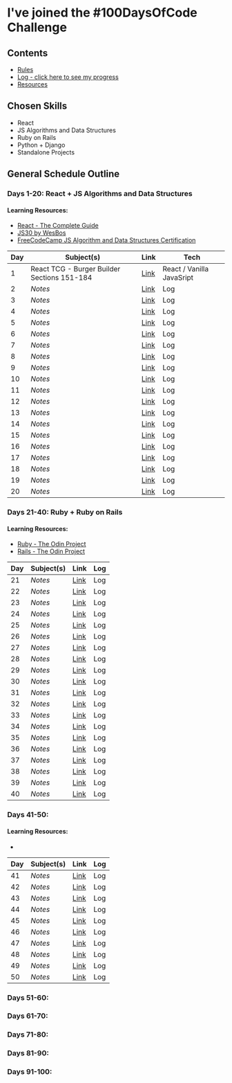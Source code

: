 # I've joined the #100DaysOfCode Challenge

## Contents

* [Rules](rules.md)
* [Log - click here to see my progress](log.md)
* [Resources](resources.md)

## Chosen Skills

* React
* JS Algorithms and Data Structures
* Ruby on Rails
* Python + Django
* Standalone Projects

## General Schedule Outline

### Days 1-20: React + JS Algorithms and Data Structures
  #### Learning Resources:
  * [React - The Complete Guide](https://www.udemy.com/react-the-complete-guide-incl-redux/)
  * [JS30 by WesBos](https://javascript30.com/)
  * [FreeCodeCamp JS Algorithm and Data Structures Certification](https://learn.freecodecamp.org/)
  
  Day | Subject(s) | Link | Tech
  --- | --- | --- | ---
  1 | React TCG - Burger Builder Sections 151-184 | [Link](https://www.udemy.com/react-the-complete-guide-incl-redux/learn/lecture/13556476?start=0#overview) | React / Vanilla JavaSript
  2 | *Notes* | [Link]() | Log
  3 | *Notes* | [Link]() | Log
  4 | *Notes* | [Link]() | Log
  5 | *Notes* | [Link]() | Log
  6 | *Notes* | [Link]() | Log
  7 | *Notes* | [Link]() | Log
  8 | *Notes* | [Link]() | Log
  9 | *Notes* | [Link]() | Log
  10 | *Notes* | [Link]() | Log
  11 | *Notes* | [Link]() | Log
  12 | *Notes* | [Link]() | Log
  13 | *Notes* | [Link]() | Log
  14 | *Notes* | [Link]() | Log
  15 | *Notes* | [Link]() | Log
  16 | *Notes* | [Link]() | Log
  17 | *Notes* | [Link]() | Log
  18 | *Notes* | [Link]() | Log
  19 | *Notes* | [Link]() | Log 
  20 | *Notes* | [Link]() | Log 
  

### Days 21-40: Ruby + Ruby on Rails
  #### Learning Resources:
  * [Ruby - The Odin Project](https://www.theodinproject.com/courses/ruby-programming)
  * [Rails - The Odin Project](https://www.theodinproject.com/courses/ruby-on-rails)
  
  Day | Subject(s) | Link | Log
  --- | --- | --- | ---
  21 | *Notes* | [Link]() | Log
  22 | *Notes* | [Link]() | Log
  23 | *Notes* | [Link]() | Log
  24 | *Notes* | [Link]() | Log
  25 | *Notes* | [Link]() | Log
  26 | *Notes* | [Link]() | Log
  27 | *Notes* | [Link]() | Log
  28 | *Notes* | [Link]() | Log
  29 | *Notes* | [Link]() | Log
  30 | *Notes* | [Link]() | Log
  31 | *Notes* | [Link]() | Log
  32 | *Notes* | [Link]() | Log
  33 | *Notes* | [Link]() | Log
  34 | *Notes* | [Link]() | Log
  35 | *Notes* | [Link]() | Log
  36 | *Notes* | [Link]() | Log
  37 | *Notes* | [Link]() | Log
  38 | *Notes* | [Link]() | Log
  39 | *Notes* | [Link]() | Log
  40 | *Notes* | [Link]() | Log
  
### Days 41-50:
  #### Learning Resources:
  * []()
  
  Day | Subject(s) | Link | Log
  --- | --- | --- | ---
  41 | *Notes* | [Link]() | Log
  42 | *Notes* | [Link]() | Log
  43 | *Notes* | [Link]() | Log
  44 | *Notes* | [Link]() | Log
  45 | *Notes* | [Link]() | Log
  46 | *Notes* | [Link]() | Log
  47 | *Notes* | [Link]() | Log
  48 | *Notes* | [Link]() | Log
  49 | *Notes* | [Link]() | Log
  50 | *Notes* | [Link]() | Log
  
### Days 51-60:

### Days 61-70:

### Days 71-80:

### Days 81-90:

### Days 91-100:

